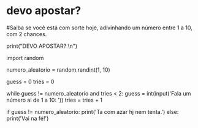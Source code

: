 # devo apostar?
#Saiba se você está com sorte hoje, adivinhando um número entre 1 a 10, com 2 chances.

print("DEVO APOSTAR? \n")

import random

numero_aleatorio = random.randint(1, 10)

guess = 0
tries = 0

while guess != numero_aleatorio and tries < 2:
  guess = int(input('Fala um número ai de 1 a 10:  '))
  tries = tries + 1

if guess != numero_aleatorio:
  print('Ta com azar hj nem tenta.')
else:
  print('Vai na fé!')


